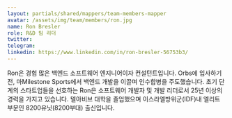 ```yaml
---
layout: partials/shared/mappers/team-members-mapper
avatar: /assets/img/team/members/ron.jpg
name: Ron Bresler
role: R&D 팀 리더
twitter:
telegram:
linkedin: https://www.linkedin.com/in/ron-bresler-56753b3/
---
```


Ron은 경험 많은 백엔드 소프트웨어 엔지니어이자 컨설턴트입니다. Orbs에 입사하기 전, 마Milestone Sports에서 백엔드 개발을 이끌며 인수합병을 주도했습니다. 초기 단계의 스타트업들을 선호하는 Ron은 소프트웨어 개발자 및 개발 리더로서 25년 이상의 경력을 가지고 있습니다. 텔아비브 대학을 졸업했으며 이스라엘방위군(IDF)내 엘리트 부문인 8200유닛(8200부대) 출신입니다.
